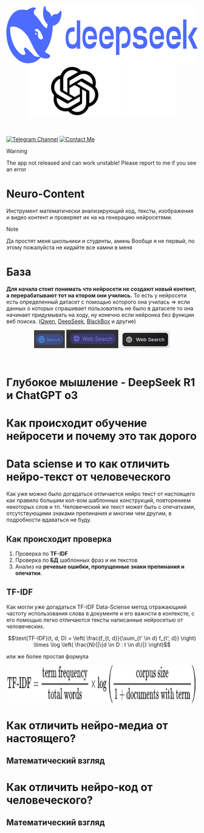 

<p align = center>
<img src=readme/imgs/DeepSeek-Logo.png ,width=200, height=150>
  <br>
<img src=readme/imgs/ChatGPT-Logo.png ,width=250, height=140>
<img src=readme/imgs/Qwen-Logo.png ,width=135, height=140> 
</p>
<br>

[![Telegram Channel](https://img.shields.io/badge/Telegram-Channel-blue?style=for-the-badge&logo=telegram)](https://t.me/ArcaneDevStudio)
[![Contact Me](https://img.shields.io/badge/Contact-Me-green?style=for-the-badge&logo=telegram)](https://t.me/Nam4iks)


>[!WARNING]
>The app not released and can work unstable!
>Please report to me if you see an error


# Neuro-Content
Инструмент математически анализирующий код, тексты, изображения и видео контент и проверяет их на на генерацию нейросетями. 

>[!NOTE]
>Да простят меня школьники и студенты, аминь
>Вообще я не первый, по этому пожалуйста не кидайте все камни в меня 

# База

**Для начала стоит понимать что нейросети не создают новый контент, а перерабатывают тот на ктором они учились.** То есть у нейросети есть определенный датасет с помощью которого она училась => если данных о которых спрашивает пользователь не было в
датасете то она начинает придумывать на ходу, ну конечно если нейронка без функции веб поиска. ([Qwen](https://qwenlm.ai), [DeepSeek](https://chat.deepseek.com), [BlackBox](https://blackbox.ai) и другие)  
<p align = center>
<img src=readme/imgs/WebSearch1.jpg>
<img src=readme/imgs/WebSearch2.jpg>
<img src=readme/imgs/WebSearch3.jpg>
</p>
<br>


# Глубокое мышление - DeepSeek R1 и ChatGPT o3 

# Как происходит обучение нейросети и почему это так дорого

# Data sciense и то как отличить нейро-текст от человеческого
Как уже можно было догадаться отличается нейро текст от настоящего как правило большим кол-вом шаблонных конструкций, повторением некоторых слов и тп. Человеческий же текст может быть с опечатками, отсутствующими знаками препинания и многим чем другим, в подробности вдаваться не буду. 
## Как происходит проверка
1. Проверка по **TF-IDF**
2. Проверка по **БД** шаблонных фраз и ии текстов
3. Анализ на **речевые ошибки, пропущенные знаки препинания и опечатки**.

## TF-IDF 
Как могли уже догадаться TF-IDF Data-Sciense метод отражающиий частоту использования слова в документе и его важнсти в контексте, с его помощью легко отличаются тексты написанные нейросетью от человеческих.  
```math
\text{TF-IDF}(t, d, D) = \left( \frac{f_{t, d}}{\sum_{t' \in d} f_{t', d}} \right) \times \log \left( \frac{N}{|\{d \in D : t \in d\}|} \right)
```
или же более простая формула 
<p align = center>
<img src=readme/imgs/TFIDF.jpg , width=500, height=100>
</p>

# Как отличить нейро-медиа от настоящего?
## Математический взгляд

# Как отличить нейро-код от человеческого?
## Математический взгляд
